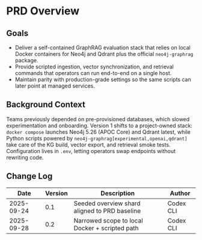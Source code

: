# PRD Overview

## Goals
- Deliver a self-contained GraphRAG evaluation stack that relies on local Docker containers for Neo4j and Qdrant plus the official `neo4j-graphrag` package.
- Provide scripted ingestion, vector synchronization, and retrieval commands that operators can run end-to-end on a single host.
- Maintain parity with production-grade settings so the same scripts can later point at managed services.

## Background Context
Teams previously depended on pre-provisioned databases, which slowed experimentation and onboarding. Version 1 shifts to a project-owned stack: `docker compose` launches Neo4j 5.26 (APOC Core) and Qdrant latest, while Python scripts powered by `neo4j-graphrag[experimental,openai,qdrant]` take care of the KG build, vector export, and retrieval smoke tests. Configuration lives in `.env`, letting operators swap endpoints without rewriting code.

## Change Log
| Date       | Version | Description                                       | Author    |
|------------|---------|---------------------------------------------------|-----------|
| 2025-09-24 | 0.1     | Seeded overview shard aligned to PRD baseline    | Codex CLI |
| 2025-09-28 | 0.2     | Narrowed scope to local Docker + scripted path   | Codex CLI |
